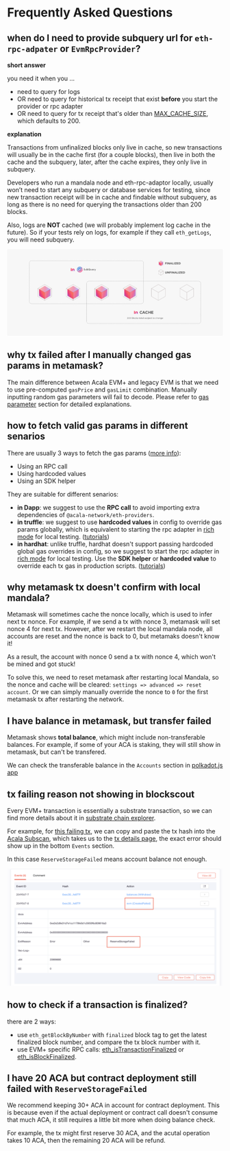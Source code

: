 # Frequently Asked Questions

## when do I need to provide subquery url for `eth-rpc-adpater` or `EvmRpcProvider`?
**short answer**

you need it when you ...
- need to query for logs
- OR need to query for historical tx receipt that exist **before** you start the provider or rpc adapter
- OR need to query for tx receipt that's older than [MAX_CACHE_SIZE](../tooling/rpc-adapter/running-the-rpc-adapter.md#list-of-options), which defaults to 200.

**explanation**

Transactions from unfinalized blocks only live in cache, so new transactions will usually be in the cache first (for a couple blocks), then live in both the cache and the subquery, later, after the cache expires, they only live in subquery.

Developers who run a mandala node and eth-rpc-adaptor locally, usually won’t need to start any subquery or database services for testing, since new transaction receipt will be in cache and findable without subquery, as long as there is no need for querying the transactions older than 200 blocks.

Also, logs are **NOT** cached (we will probably implement log cache in the future). So if your tests rely on logs, for example if they call `eth_getLogs`, you will need subquery.

![Cache vs. SubQuery representation](../.gitbook/assets/wiki.png)

## why tx failed after I manually changed gas params in metamask?
The main difference between Acala EVM+ and legacy EVM is that we need to use pre-computed `gasPrice` and `gasLimit` combination. Manually inputting random gas parameters will fail to decode. Please refer to [gas parameter](../network/gas-parameters.md) section for detailed explanations.

## how to fetch valid gas params in different senarios
There are usually 3 ways to fetch the gas params ([more info](../network/gas-parameters.md#for-developers)): 
- Using an RPC call
- Using hardcoded values
- Using an SDK helper

They are suitable for different senarios:
- **in Dapp**: we suggest to use the **RPC call** to avoid importing extra dependencies of `@acala-network/eth-providers`.
- **in truffle**: we suggest to use **hardcoded values** in config to  override gas params globally, which is equivalent to starting the rpc adapter in [rich mode](../tooling/rpc-adapter/running-the-rpc-adapter.md#rich-mode) for local testing. ([tutorials](../tutorials/truffle-tutorials/))
- **in hardhat**: unlike truffle, hardhat doesn't support passing hardcoded global gas overrides in config, so we suggest to start the rpc adapter in [rich mode](../tooling/rpc-adapter/running-the-rpc-adapter.md#rich-mode) for local testing. Use the **SDK helper** or **hardcoded value** to override each tx gas in production scripts. ([tutorials](../tutorials/hardhat-tutorials/))


## why metamask tx doesn't confirm with local mandala?
Metamask will sometimes cache the nonce locally, which is used to infer next tx nonce. For example, if we send a tx with nonce 3, metamask will set nonce 4 for next tx. However, after we restart the local mandala node, all accounts are reset and the nonce is back to 0, but metamaks doesn't know it! 

As a result, the account with nonce 0 send a tx with nonce 4, which won't be mined and got stuck!

To solve this, we need to reset metamask after restarting local Mandala, so the nonce and cache will be cleared: `settings => advanced => reset account`. Or we can simply manually override the nonce to `0` for the first metamask tx after restarting the network.

## I have balance in metamask, but transfer failed
Metamask shows **total balance**, which might include non-transferable balances. For example, if some of your ACA is staking, they will still show in metamask, but can't be transfered.

We can check the transferable balance in the `Accounts` section in [polkadot.js app](../tooling/chain-explorer.md#polkadotjs-app)

## tx failing reason not showing in blockscout
Every EVM+ transaction is essentially a substrate transaction, so we can find more details about it in [substrate chain explorer](../tooling/chain-explorer.md#substrate-chain-explorer).

For example, for [this failing tx](https://blockscout.acala.network/tx/0xec304c62a61c56680522c09a80c7280fe4d985038203df70435cc925a7fe877f/internal-transactions), we can copy and paste the tx hash into the [Acala Subscan](https://acala.subscan.io/), which takes us to the [tx details page](https://acala.subscan.io/extrinsic/0xec304c62a61c56680522c09a80c7280fe4d985038203df70435cc925a7fe877f), the exact error should show up in the bottom `Events` section.

In this case `ReserveStorageFailed` means account balance not enough.

![tx failed reason](../.gitbook/assets/subscan.png)

## how to check if a transaction is finalized?
there are 2 ways:
- use `eth_getBlockByNumber` with `finalized` block tag to get the latest finalized block number, and compare the tx block number with it.
- use EVM+ specific RPC calls: [eth_isTransactionFinalized](../tooling/rpc-adapter/rpc-calls.md#custom-rpcs) or [eth_isBlockFinalized](../tooling/rpc-adapter/rpc-calls.md#custom-rpcs).

## I have 20 ACA but contract deployment still failed with `ReserveStorageFailed`
We recommend keeping 30+ ACA in account for contract deployment. This is because even if the actual deployment or contract call doesn't consume that much ACA, it still requires a little bit more when doing balance check. 

For example, the tx might first reserve 30 ACA, and the acutal operation takes 10 ACA, then the remaining 20 ACA will be refund.